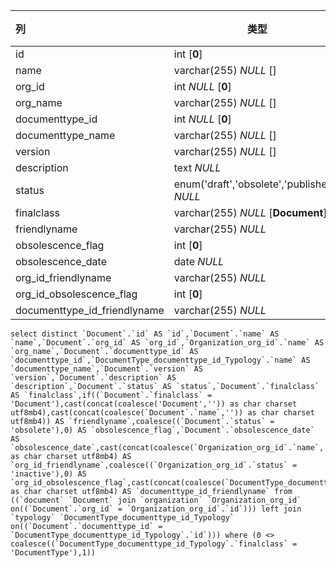 | 列                           | 类型                                        | 注释 |
| :--------------------------- | ------------------------------------------- | ---- |
| id                           | int [**0**]                                 |      |
| name                         | varchar(255) *NULL* []                      |      |
| org_id                       | int *NULL* [**0**]                          |      |
| org_name                     | varchar(255) *NULL* []                      |      |
| documenttype_id              | int *NULL* [**0**]                          |      |
| documenttype_name            | varchar(255) *NULL* []                      |      |
| version                      | varchar(255) *NULL* []                      |      |
| description                  | text *NULL*                                 |      |
| status                       | enum('draft','obsolete','published') *NULL* |      |
| finalclass                   | varchar(255) *NULL* [**Document**]          |      |
| friendlyname                 | varchar(255) *NULL*                         |      |
| obsolescence_flag            | int [**0**]                                 |      |
| obsolescence_date            | date *NULL*                                 |      |
| org_id_friendlyname          | varchar(255) *NULL*                         |      |
| org_id_obsolescence_flag     | int [**0**]                                 |      |
| documenttype_id_friendlyname | varchar(255) *NULL*                         |      |

```
select distinct `Document`.`id` AS `id`,`Document`.`name` AS `name`,`Document`.`org_id` AS `org_id`,`Organization_org_id`.`name` AS `org_name`,`Document`.`documenttype_id` AS `documenttype_id`,`DocumentType_documenttype_id_Typology`.`name` AS `documenttype_name`,`Document`.`version` AS `version`,`Document`.`description` AS `description`,`Document`.`status` AS `status`,`Document`.`finalclass` AS `finalclass`,if((`Document`.`finalclass` = 'Document'),cast(concat(coalesce('Document','')) as char charset utf8mb4),cast(concat(coalesce(`Document`.`name`,'')) as char charset utf8mb4)) AS `friendlyname`,coalesce((`Document`.`status` = 'obsolete'),0) AS `obsolescence_flag`,`Document`.`obsolescence_date` AS `obsolescence_date`,cast(concat(coalesce(`Organization_org_id`.`name`,'')) as char charset utf8mb4) AS `org_id_friendlyname`,coalesce((`Organization_org_id`.`status` = 'inactive'),0) AS `org_id_obsolescence_flag`,cast(concat(coalesce(`DocumentType_documenttype_id_Typology`.`name`,'')) as char charset utf8mb4) AS `documenttype_id_friendlyname` from ((`document` `Document` join `organization` `Organization_org_id` on((`Document`.`org_id` = `Organization_org_id`.`id`))) left join `typology` `DocumentType_documenttype_id_Typology` on((`Document`.`documenttype_id` = `DocumentType_documenttype_id_Typology`.`id`))) where (0 <> coalesce((`DocumentType_documenttype_id_Typology`.`finalclass` = 'DocumentType'),1))
```

